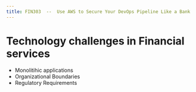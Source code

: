```yaml
---
title: FIN303  --  Use AWS to Secure Your DevOps Pipeline Like a Bank
---
```


# Technology challenges in Financial services

- Monolitihic applications
- Organizational Boundaries
- Regulatory Requirements
